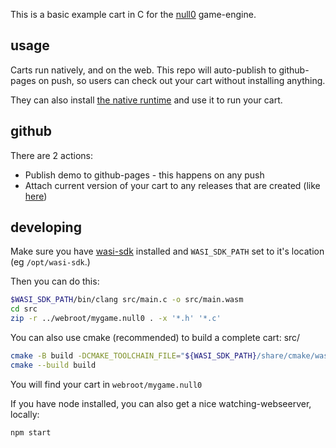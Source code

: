 This is a basic example cart in C for the [null0](https://notnull.games/null0) game-engine.

## usage

Carts run natively, and on the web. This repo will auto-publish to github-pages on push, so users can check out your cart without installing anything.

They can also install [the native runtime](https://github.com/notnullgames/null0/releases) and use it to run your cart.

## github

There are 2 actions:

- Publish demo to github-pages - this happens on any push
- Attach current version of your cart to any releases that are created (like [here](https://github.com/notnullgames/cart_c/releases/))

## developing

Make sure you have [wasi-sdk](https://github.com/WebAssembly/wasi-sdk/releases) installed and `WASI_SDK_PATH` set to it's location (eg `/opt/wasi-sdk`.)

Then you can do this:

```sh
$WASI_SDK_PATH/bin/clang src/main.c -o src/main.wasm
cd src
zip -r ../webroot/mygame.null0 . -x '*.h' '*.c'
```

You can also use cmake (recommended) to build a complete cart:
src/

```sh
cmake -B build -DCMAKE_TOOLCHAIN_FILE="${WASI_SDK_PATH}/share/cmake/wasi-sdk.cmake" -DCMAKE_BUILD_TYPE=Release
cmake --build build
```

You will find your cart in `webroot/mygame.null0`

If you have node installed, you can also get a nice watching-webseerver, locally:

```
npm start
```
